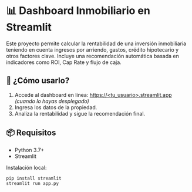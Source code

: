 # 📊 Dashboard Inmobiliario en Streamlit

Este proyecto permite calcular la rentabilidad de una inversión inmobiliaria teniendo en cuenta ingresos por arriendo, gastos, crédito hipotecario y otros factores clave. Incluye una recomendación automática basada en indicadores como ROI, Cap Rate y flujo de caja.

## 🚀 ¿Cómo usarlo?

1. Accede al dashboard en línea: [https://<tu_usuario>.streamlit.app](https://<tu_usuario>.streamlit.app) *(cuando lo hayas desplegado)*
2. Ingresa los datos de la propiedad.
3. Analiza la rentabilidad y sigue la recomendación final.

## 📦 Requisitos

- Python 3.7+
- Streamlit

Instalación local:
```bash
pip install streamlit
streamlit run app.py
